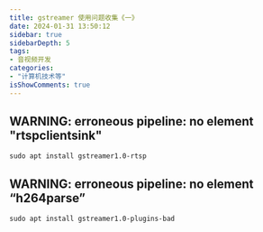 ```yaml
---
title: gstreamer 使用问题收集《一》
date: 2024-01-31 13:50:12
sidebar: true
sidebarDepth: 5
tags:
- 音视频开发
categories:
- "计算机技术等"
isShowComments: true
---
```


## WARNING: erroneous pipeline: no element "rtspclientsink"

```
sudo apt install gstreamer1.0-rtsp
```

## WARNING: erroneous pipeline: no element “h264parse”

```
sudo apt install gstreamer1.0-plugins-bad
```

